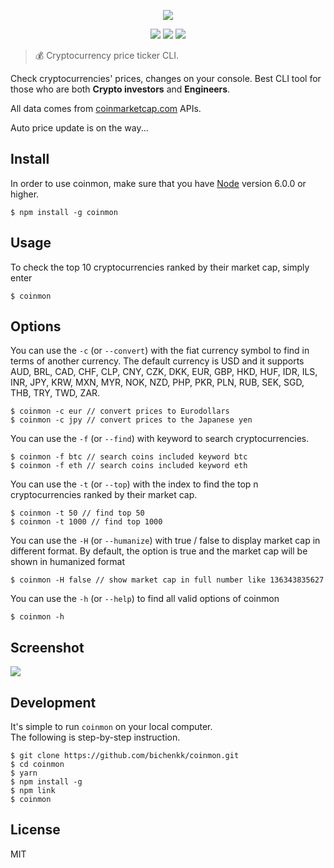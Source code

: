 <p align=center>
<img src="https://raw.githubusercontent.com/bichenkk/coinmon/master/logo.png">
</p>
<p align=center>
<a target="_blank" href="http://nodejs.org/download/" title="Node version"><img src="https://img.shields.io/badge/node.js-%3E=_6.0-green.svg"></a>
<a target="_blank" href="https://opensource.org/licenses/MIT" title="License: MIT"><img src="https://img.shields.io/badge/License-MIT-blue.svg"></a>
<a target="_blank" href="http://makeapullrequest.com" title="PRs Welcome"><img src="https://img.shields.io/badge/PRs-welcome-brightgreen.svg"></a>
</p>  

> 💰 Cryptocurrency price ticker CLI.

Check cryptocurrencies' prices, changes on your console.
Best CLI tool for those who are both **Crypto investors** and **Engineers**.

All data comes from [coinmarketcap.com](https://coinmarketcap.com/) APIs.

Auto price update is on the way...

## Install

In order to use coinmon, make sure that you have [Node](https://nodejs.org/) version 6.0.0 or higher.

```
$ npm install -g coinmon
```

## Usage

To check the top 10 cryptocurrencies ranked by their market cap, simply enter
```
$ coinmon
```

## Options

You can use the `-c` (or `--convert`) with the fiat currency symbol to find in terms of another currency.
The default currency is USD and it supports AUD, BRL, CAD, CHF, CLP, CNY, CZK, DKK, EUR, GBP, HKD, HUF, IDR, ILS, INR, JPY, KRW, MXN, MYR, NOK, NZD, PHP, PKR, PLN, RUB, SEK, SGD, THB, TRY, TWD, ZAR.

```
$ coinmon -c eur // convert prices to Eurodollars
$ coinmon -c jpy // convert prices to the Japanese yen
```

You can use the `-f` (or `--find`) with keyword to search cryptocurrencies.

```
$ coinmon -f btc // search coins included keyword btc
$ coinmon -f eth // search coins included keyword eth
```

You can use the `-t` (or `--top`) with the index to find the top n cryptocurrencies ranked by their market cap.

```
$ coinmon -t 50 // find top 50
$ coinmon -t 1000 // find top 1000
```

You can use the `-H` (or `--humanize`) with true / false to display market cap in different format. By default, the option is true and the market cap will be shown in humanized format

```
$ coinmon -H false // show market cap in full number like 136343835627
```

You can use the `-h` (or `--help`) to find all valid options of coinmon

```
$ coinmon -h
```

## Screenshot

<img src="https://raw.githubusercontent.com/bichenkk/coinmon/master/screenshot.png">

## Development

It's simple to run `coinmon` on your local computer.  
The following is step-by-step instruction.

```
$ git clone https://github.com/bichenkk/coinmon.git
$ cd coinmon
$ yarn
$ npm install -g
$ npm link
$ coinmon
```

## License

MIT

